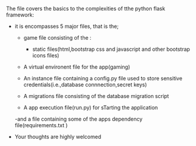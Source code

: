 The file covers the basics to the complexities of tthe python flask framework:
* it is encompasses 5 major files, that is the;
    - game file consisting of the :
       - static files(html,bootstrap css and javascript and other bootstrap icons files)

    - A virtual environent file for the app(gaming)

    - An instance file containing a config.py file used to store sensitive credentials(i.e.,database connnection,secret keys)

    - A migrations file consisting of the database migration script
  
    - A app execution file(run.py) for sTarting the application
      
    -and a file containing some of the apps dependency file(requirements.txt   ) 

* Your thoughts are highly welcomed
  
